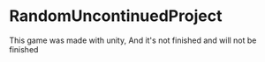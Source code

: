 # RandomUncontinuedProject
This game was made with unity, And it's not finished and will not be finished
